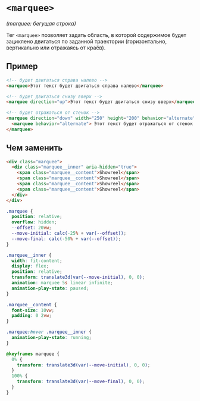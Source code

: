 # `<marquee>`

_(marquee: бегущая строка)_

Тег `<marquee>` позволяет задать область, в которой содержимое будет зациклено двигаться по заданной траектории (горизонтально, вертикально или отражаясь от краёв).

## Пример

```html
<!-- будет двигаться справа налево -->
<marquee>Этот текст будет двигаться справа налево</marquee>

<!-- будет двигаться снизу вверх -->
<marquee direction="up">Этот текст будет двигаться снизу вверх</marquee>

<!-- будет отражаться от стенок -->
<marquee direction="down" width="250" height="200" behavior="alternate" style="border: solid">
  <marquee behavior="alternate"> Этот текст будет отражаться от стенок </marquee>
</marquee>
```

## Чем заменить

```html
<div class="marquee">
  <div class="marquee__inner" aria-hidden="true">
    <span class="marquee__content">Showreel</span>
    <span class="marquee__content">Showreel</span>
    <span class="marquee__content">Showreel</span>
    <span class="marquee__content">Showreel</span>
  </div>
</div>
```

```css
.marquee {
  position: relative;
  overflow: hidden;
  --offset: 20vw;
  --move-initial: calc(-25% + var(--offset));
  --move-final: calc(-50% + var(--offset));
}

.marquee__inner {
  width: fit-content;
  display: flex;
  position: relative;
  transform: translate3d(var(--move-initial), 0, 0);
  animation: marquee 5s linear infinite;
  animation-play-state: paused;
}

.marquee__content {
  font-size: 10vw;
  padding: 0 2vw;
}

.marquee:hover .marquee__inner {
  animation-play-state: running;
}

@keyframes marquee {
  0% {
    transform: translate3d(var(--move-initial), 0, 0);
  }
  100% {
    transform: translate3d(var(--move-final), 0, 0);
  }
}
```
